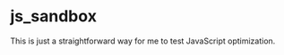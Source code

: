 js\_sandbox
===========

This is just a straightforward way for me to test JavaScript optimization.
